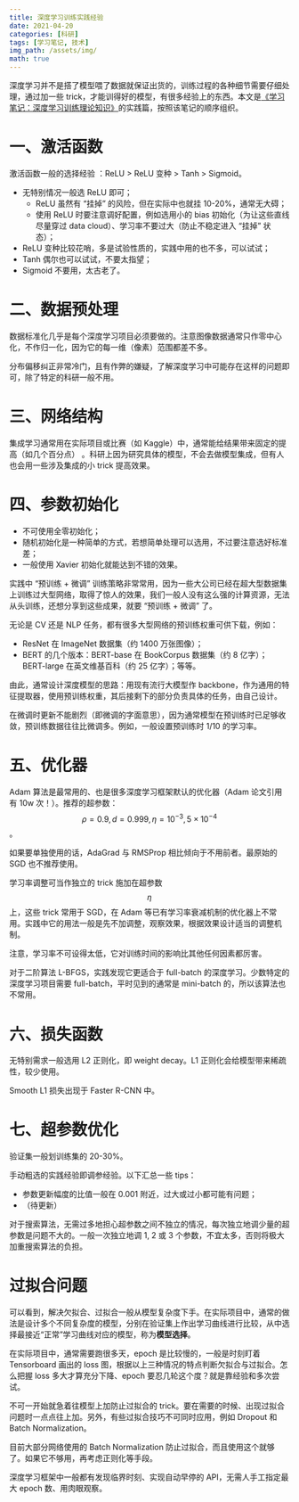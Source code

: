 ```yaml
---
title: 深度学习训练实践经验
date: 2021-04-20
categories: [科研]
tags: [学习笔记, 技术]
img_path: /assets/img/
math: true
---
```


深度学习并不是搭了模型喂了数据就保证出货的，训练过程的各种细节需要仔细处理，通过加一些 trick，才能训得好的模型，有很多经验上的东西。本文是[《学习笔记：深度学习训练理论知识》]()的实践篇，按照该笔记的顺序组织。



# 一、激活函数

激活函数一般的选择经验 ：ReLU > ReLU 变种 > Tanh > Sigmoid。

- 无特别情况一般选 ReLU 即可；
  - ReLU 虽然有 “挂掉” 的风险，但在实际中也就挂 10-20%，通常无大碍；
  - 使用 ReLU 时要注意调好配置，例如选用小的 bias 初始化（为让这些直线尽量穿过 data cloud）、学习率不要过大（防止不稳定进入 “挂掉” 状态）；
- ReLU 变种比较花哨，多是试验性质的，实践中用的也不多，可以试试；
- Tanh 偶尔也可以试试，不要太指望；
- Sigmoid 不要用，太古老了。


# 二、数据预处理


数据标准化几乎是每个深度学习项目必须要做的。注意图像数据通常只作零中心化，不作归一化，因为它的每一维（像素）范围都差不多。

分布偏移纠正非常冷门，且有作弊的嫌疑，了解深度学习中可能存在这样的问题即可，除了特定的科研一般不用。



# 三、网络结构


集成学习通常用在实际项目或比赛（如 Kaggle）中，通常能给结果带来固定的提高（如几个百分点） 。科研上因为研究具体的模型，不会去做模型集成，但有人也会用一些涉及集成的小 trick 提高效果。


# 四、参数初始化

- 不可使用全零初始化；
- 随机初始化是一种简单的方式，若想简单处理可以选用，不过要注意选好标准差；
- 一般使用 Xavier 初始化就能达到不错的效果。

实践中 “预训练 + 微调” 训练策略非常常用，因为一些大公司已经在超大型数据集上训练过大型网络，取得了惊人的效果，我们一般人没有这么强的计算资源，无法从头训练，还想分享到这些成果，就要 “预训练 + 微调” 了。

无论是 CV 还是 NLP 任务，都有很多大型网络的预训练权重可供下载，例如：

- ResNet 在 ImageNet 数据集（约 1400 万张图像）；
- BERT 的几个版本：BERT-base 在 BookCorpus 数据集（约 8 亿字）；BERT-large 在英文维基百科（约 25 亿字）；等等。
 
由此，通常设计深度模型的思路：用现有流行大模型作 backbone，作为通用的特征提取器，使用预训练权重，其后接剩下的部分负责具体的任务，由自己设计。

在微调时更新不能剧烈（即微调的字面意思），因为通常模型在预训练时已足够收敛，预训练数据往往比微调多。例如，一般设置预训练时 1/10 的学习率。

# 五、优化器

Adam 算法是最常用的、也是很多深度学习框架默认的优化器（Adam 论文引用有 10w 次！）。推荐的超参数：$$\rho=0.9, d=0.999, \eta=10^{-3}, 5\times 10^{-4}$$。

如果要单独使用的话，AdaGrad 与 RMSProp 相比倾向于不用前者。最原始的 SGD 也不推荐使用。

学习率调整可当作独立的 trick 施加在超参数 $$\eta$$ 上，这些 trick 常用于 SGD，在 Adam 等已有学习率衰减机制的优化器上不常用。实践中它的用法一般是先不加调整，观察效果，根据效果设计适当的调整机制。

注意，学习率不可设得太低，它对训练时间的影响比其他任何因素都厉害。

对于二阶算法 L-BFGS，实践发现它更适合于 full-batch 的深度学习。少数特定的深度学习项目需要 full-batch，平时见到的通常是 mini-batch 的，所以该算法也不常用。



# 六、损失函数

无特别需求一般选用 L2 正则化，即 weight decay。L1 正则化会给模型带来稀疏性，较少使用。

Smooth L1 损失出现于 Faster R-CNN 中。

# 七、超参数优化

验证集一般划训练集的 20-30%。

手动粗选的实践经验即调参经验。以下汇总一些 tips：

- 参数更新幅度的比值一般在 0.001 附近，过大或过小都可能有问题；
- （待更新）

对于搜索算法，无需过多地担心超参数之间不独立的情况，每次独立地调少量的超参数是问题不大的。一般一次独立地调 1, 2 或 3 个参数，不宜太多，否则将极大加重搜索算法的负担。


# 过拟合问题


可以看到，解决欠拟合、过拟合一般从模型复杂度下手。在实际项目中，通常的做法是设计多个不同复杂度的模型，分别在验证集上作出学习曲线进行比较，从中选择最接近“正常”学习曲线对应的模型，称为**模型选择**。

在实际项目中，通常需要跑很多天，epoch 是比较慢的，一般是时刻盯着 Tensorboard 画出的 loss 图，根据以上三种情况的特点判断欠拟合与过拟合。怎么把握 loss 多大才算充分下降、epoch 要忍几轮这个度？就是靠经验和多次尝试。

不可一开始就急着往模型上加防止过拟合的 trick。要在需要的时候、出现过拟合问题时一点点往上加。另外，有些过拟合技巧不可同时应用，例如 Dropout 和 Batch Normalization。

目前大部分网络使用的 Batch Normalization 防止过拟合，而且使用这个就够了。如果它不够用，再考虑正则化等手段。

深度学习框架中一般都有发现临界时刻、实现自动早停的 API，无需人手工指定最大 epoch 数、用肉眼观察。




